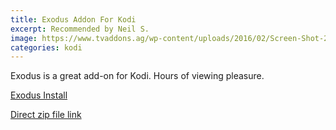 ```yaml
---
title: Exodus Addon For Kodi
excerpt: Recommended by Neil S.
image: https://www.tvaddons.ag/wp-content/uploads/2016/02/Screen-Shot-2016-02-15-at-2.38.32-AM.jpg
categories: kodi
---
```


Exodus is a great add-on for Kodi.
Hours of viewing pleasure.

[Exodus Install](http://www.wirelesshack.org/step-by-step-kodi-jarvis-and-exodus-install.html)


[Direct zip file link](http://fusion.tvaddons.ag/kodi-repos/english/)
